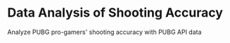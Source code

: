 # Data Analysis of Shooting Accuracy

Analyze PUBG pro-gamers' shooting accuracy with PUBG API data
